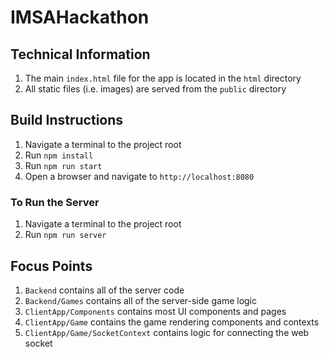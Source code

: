 # IMSAHackathon

## Technical Information
1. The main `index.html` file for the app is located in the `html` directory
2. All static files (i.e. images) are served from the `public` directory

## Build Instructions
1. Navigate a terminal to the project root
2. Run `npm install`
3. Run `npm run start`
4. Open a browser and navigate to `http://localhost:8080`

### To Run the Server
1. Navigate a terminal to the project root
2. Run `npm run server`

## Focus Points
1. `Backend` contains all of the server code
2. `Backend/Games` contains all of the server-side game logic
3. `ClientApp/Components` contains most UI components and pages
4. `ClientApp/Game` contains the game rendering components and contexts
5. `ClientApp/Game/SocketContext` contains logic for connecting the web socket